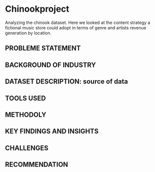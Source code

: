 # Chinookproject
Analyzing the chinook dataset. Here we looked at the content strategy a fictional music store could adopt in terms of genre and artists revenue generation by location.
## PROBLEME STATEMENT

## BACKGROUND OF INDUSTRY

## DATASET DESCRIPTION: source of data

## TOOLS USED

## METHODOLY 

## KEY FINDINGS AND INSIGHTS

## CHALLENGES

## RECOMMENDATION
